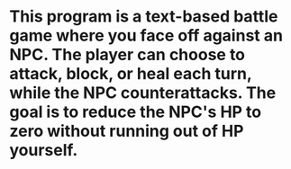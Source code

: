 # This program is a text-based battle game where you face off against an NPC. The player can choose to attack, block, or heal each turn, while the NPC counterattacks. The goal is to reduce the NPC's HP to zero without running out of HP yourself.
